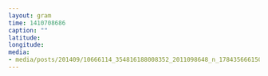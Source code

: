 ```yaml
---
layout: gram
time: 1410708686
caption: ""
latitude: 
longitude: 
media:
- media/posts/201409/10666114_354816188008352_2011098648_n_17843566615000351.jpg
---
```

